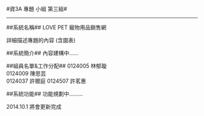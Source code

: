 #資3A 專題 小組 第三組#

------------------------------------

##系統名稱##
 LOVE PET 寵物用品銷售網
 
 詳細描述專題的內容 (含圖表)

##系統簡介##
  內容建構中......

##組員名單&工作分配##
    0124005 林郁璇  
    0124009 陳思芸  
    0124037 許爾庭
    0124507 許茗惠

##系統功能##
  功能規劃中.........
    


2014.10.1 將會更新完成
